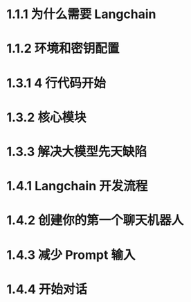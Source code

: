 

# 1.1.1 为什么需要 Langchain
# 1.1.2 环境和密钥配置
# 1.3.1 4 行代码开始
# 1.3.2 核心模块
# 1.3.3 解决大模型先天缺陷
# 1.4.1 Langchain 开发流程
# 1.4.2 创建你的第一个聊天机器人
# 1.4.3 减少 Prompt 输入
# 1.4.4 开始对话
